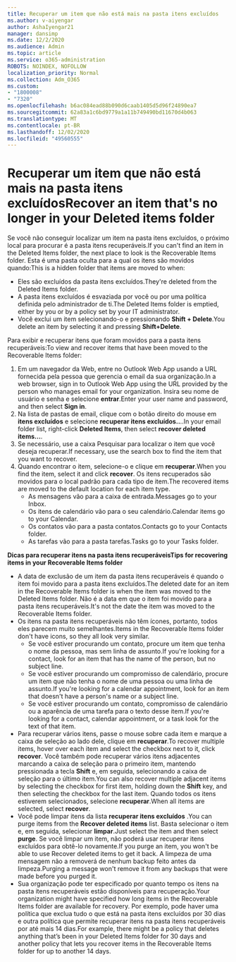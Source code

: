 ```yaml
---
title: Recuperar um item que não está mais na pasta itens excluídos
ms.author: v-aiyengar
author: AshaIyengar21
manager: dansimp
ms.date: 12/2/2020
ms.audience: Admin
ms.topic: article
ms.service: o365-administration
ROBOTS: NOINDEX, NOFOLLOW
localization_priority: Normal
ms.collection: Adm_O365
ms.custom:
- "1800008"
- "7320"
ms.openlocfilehash: b6ac084ead88b090d6caab1405d5d96f24890ea7
ms.sourcegitcommit: 62a83a1c6bd9779a1a11b749490bd11670d4b063
ms.translationtype: MT
ms.contentlocale: pt-BR
ms.lasthandoff: 12/02/2020
ms.locfileid: "49560555"
---
```

# <a name="recover-an-item-thats-no-longer-in-your-deleted-items-folder"></a><span data-ttu-id="463c3-102">Recuperar um item que não está mais na pasta itens excluídos</span><span class="sxs-lookup"><span data-stu-id="463c3-102">Recover an item that's no longer in your Deleted items folder</span></span>

<span data-ttu-id="463c3-103">Se você não conseguir localizar um item na pasta itens excluídos, o próximo local para procurar é a pasta itens recuperáveis.</span><span class="sxs-lookup"><span data-stu-id="463c3-103">If you can't find an item in the Deleted Items folder, the next place to look is the Recoverable Items folder.</span></span> <span data-ttu-id="463c3-104">Esta é uma pasta oculta para a qual os itens são movidos quando:</span><span class="sxs-lookup"><span data-stu-id="463c3-104">This is a hidden folder that items are moved to when:</span></span>
- <span data-ttu-id="463c3-105">Eles são excluídos da pasta itens excluídos.</span><span class="sxs-lookup"><span data-stu-id="463c3-105">They're deleted from the Deleted Items folder.</span></span>
- <span data-ttu-id="463c3-106">A pasta itens excluídos é esvaziada por você ou por uma política definida pelo administrador de ti.</span><span class="sxs-lookup"><span data-stu-id="463c3-106">The Deleted Items folder is emptied, either by you or by a policy set by your IT administrator.</span></span>
- <span data-ttu-id="463c3-107">Você exclui um item selecionando-o e pressionando **Shift + Delete**.</span><span class="sxs-lookup"><span data-stu-id="463c3-107">You delete an item by selecting it and pressing **Shift+Delete**.</span></span>

<span data-ttu-id="463c3-108">Para exibir e recuperar itens que foram movidos para a pasta itens recuperáveis:</span><span class="sxs-lookup"><span data-stu-id="463c3-108">To view and recover items that have been moved to the Recoverable Items folder:</span></span>
1. <span data-ttu-id="463c3-109">Em um navegador da Web, entre no Outlook Web App usando a URL fornecida pela pessoa que gerencia o email da sua organização.</span><span class="sxs-lookup"><span data-stu-id="463c3-109">In a web browser, sign in to Outlook Web App using the URL provided by the person who manages email for your organization.</span></span> <span data-ttu-id="463c3-110">Insira seu nome de usuário e senha e selecione **entrar**.</span><span class="sxs-lookup"><span data-stu-id="463c3-110">Enter your user name and password, and then select **Sign in**.</span></span>
1. <span data-ttu-id="463c3-111">Na lista de pastas de email, clique com o botão direito do mouse em **itens excluídos** e selecione **recuperar itens excluídos..**..</span><span class="sxs-lookup"><span data-stu-id="463c3-111">In your email folder list, right-click **Deleted Items**, then select **recover deleted items...**.</span></span>
1. <span data-ttu-id="463c3-112">Se necessário, use a caixa Pesquisar para localizar o item que você deseja recuperar.</span><span class="sxs-lookup"><span data-stu-id="463c3-112">If necessary, use the search box to find the item that you want to recover.</span></span>
1. <span data-ttu-id="463c3-113">Quando encontrar o item, selecione-o e clique em **recuperar**.</span><span class="sxs-lookup"><span data-stu-id="463c3-113">When you find the item, select it and click **recover**.</span></span>
   <span data-ttu-id="463c3-114">Os itens recuperados são movidos para o local padrão para cada tipo de item.</span><span class="sxs-lookup"><span data-stu-id="463c3-114">The recovered items are moved to the default location for each item type.</span></span>
    - <span data-ttu-id="463c3-115">As mensagens vão para a caixa de entrada.</span><span class="sxs-lookup"><span data-stu-id="463c3-115">Messages go to your Inbox.</span></span>
    - <span data-ttu-id="463c3-116">Os itens de calendário vão para o seu calendário.</span><span class="sxs-lookup"><span data-stu-id="463c3-116">Calendar items go to your Calendar.</span></span>
    - <span data-ttu-id="463c3-117">Os contatos vão para a pasta contatos.</span><span class="sxs-lookup"><span data-stu-id="463c3-117">Contacts go to your Contacts folder.</span></span>
    - <span data-ttu-id="463c3-118">As tarefas vão para a pasta tarefas.</span><span class="sxs-lookup"><span data-stu-id="463c3-118">Tasks go to your Tasks folder.</span></span>

<span data-ttu-id="463c3-119">**Dicas para recuperar itens na pasta itens recuperáveis**</span><span class="sxs-lookup"><span data-stu-id="463c3-119">**Tips for recovering items in your Recoverable Items folder**</span></span>

- <span data-ttu-id="463c3-120">A data de exclusão de um item da pasta itens recuperáveis é quando o item foi movido para a pasta itens excluídos.</span><span class="sxs-lookup"><span data-stu-id="463c3-120">The deleted date for an item in the Recoverable Items folder is when the item was moved to the Deleted Items folder.</span></span> <span data-ttu-id="463c3-121">Não é a data em que o item foi movido para a pasta itens recuperáveis.</span><span class="sxs-lookup"><span data-stu-id="463c3-121">It's not the date the item was moved to the Recoverable Items folder.</span></span>
- <span data-ttu-id="463c3-122">Os itens na pasta itens recuperáveis não têm ícones, portanto, todos eles parecem muito semelhantes.</span><span class="sxs-lookup"><span data-stu-id="463c3-122">Items in the Recoverable Items folder don't have icons, so they all look very similar.</span></span>
    - <span data-ttu-id="463c3-123">Se você estiver procurando um contato, procure um item que tenha o nome da pessoa, mas sem linha de assunto.</span><span class="sxs-lookup"><span data-stu-id="463c3-123">If you're looking for a contact, look for an item that has the name of the person, but no subject line.</span></span>
    - <span data-ttu-id="463c3-124">Se você estiver procurando um compromisso de calendário, procure um item que não tenha o nome de uma pessoa ou uma linha de assunto.</span><span class="sxs-lookup"><span data-stu-id="463c3-124">If you're looking for a calendar appointment, look for an item that doesn't have a person's name or a subject line.</span></span>
    - <span data-ttu-id="463c3-125">Se você estiver procurando um contato, compromisso de calendário ou a aparência de uma tarefa para o texto desse item.</span><span class="sxs-lookup"><span data-stu-id="463c3-125">If you're looking for a contact, calendar appointment, or a task look for the text of that item.</span></span>
- <span data-ttu-id="463c3-126">Para recuperar vários itens, passe o mouse sobre cada item e marque a caixa de seleção ao lado dele, clique em **recuperar**.</span><span class="sxs-lookup"><span data-stu-id="463c3-126">To recover multiple items, hover over each item and select the checkbox next to it, click **recover**.</span></span> <span data-ttu-id="463c3-127">Você também pode recuperar vários itens adjacentes marcando a caixa de seleção para o primeiro item, mantendo pressionada a tecla **Shift** e, em seguida, selecionando a caixa de seleção para o último item.</span><span class="sxs-lookup"><span data-stu-id="463c3-127">You can also recover multiple adjacent items by selecting the checkbox for first item, holding down the **Shift** key, and then selecting the checkbox for the last item.</span></span> <span data-ttu-id="463c3-128">Quando todos os itens estiverem selecionados, selecione **recuperar**.</span><span class="sxs-lookup"><span data-stu-id="463c3-128">When all items are selected, select **recover**.</span></span>
- <span data-ttu-id="463c3-129">Você pode limpar itens da lista **recuperar itens excluídos** .</span><span class="sxs-lookup"><span data-stu-id="463c3-129">You can purge items from the **Recover deleted items** list.</span></span> <span data-ttu-id="463c3-130">Basta selecionar o item e, em seguida, selecionar **limpar**.</span><span class="sxs-lookup"><span data-stu-id="463c3-130">Just select the item and then select **purge**.</span></span> <span data-ttu-id="463c3-131">Se você limpar um item, não poderá usar recuperar itens excluídos para obtê-lo novamente.</span><span class="sxs-lookup"><span data-stu-id="463c3-131">If you purge an item, you won't be able to use Recover deleted items to get it back.</span></span> <span data-ttu-id="463c3-132">A limpeza de uma mensagem não a removerá de nenhum backup feito antes da limpeza.</span><span class="sxs-lookup"><span data-stu-id="463c3-132">Purging a message won't remove it from any backups that were made before you purged it.</span></span>
- <span data-ttu-id="463c3-133">Sua organização pode ter especificado por quanto tempo os itens na pasta itens recuperáveis estão disponíveis para recuperação.</span><span class="sxs-lookup"><span data-stu-id="463c3-133">Your organization might have specified how long items in the Recoverable Items folder are available for recovery.</span></span> <span data-ttu-id="463c3-134">Por exemplo, pode haver uma política que exclua tudo o que está na pasta itens excluídos por 30 dias e outra política que permite recuperar itens na pasta itens recuperáveis por até mais 14 dias.</span><span class="sxs-lookup"><span data-stu-id="463c3-134">For example, there might be a policy that deletes anything that’s been in your Deleted Items folder for 30 days and another policy that lets you recover items in the Recoverable Items folder for up to another 14 days.</span></span>
